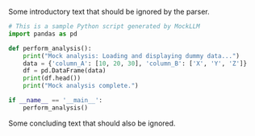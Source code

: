 
Some introductory text that should be ignored by the parser.
```python
# This is a sample Python script generated by MockLLM
import pandas as pd

def perform_analysis():
    print("Mock analysis: Loading and displaying dummy data...")
    data = {'column_A': [10, 20, 30], 'column_B': ['X', 'Y', 'Z']}
    df = pd.DataFrame(data)
    print(df.head())
    print("Mock analysis complete.")

if __name__ == '__main__':
    perform_analysis()
```
Some concluding text that should also be ignored.
